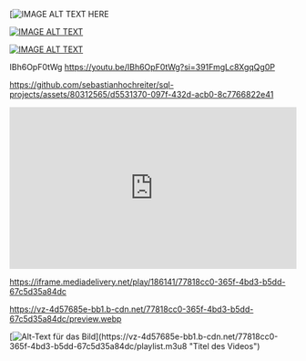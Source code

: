[![IMAGE ALT TEXT HERE](https://img.youtube.com/vi/IBh6OpF0tWg)

[![IMAGE ALT TEXT](http://img.youtube.com/vi/IBh6OpF0tWg/0.jpg)](http://www.youtube.com/watch?v=IBh6OpF0tWg "Video Title")

[![IMAGE ALT TEXT](http://img.youtube.com/vi/IBh6OpF0tWg/maxresdefault.jpg)](http://www.youtube.com/watch?v=IBh6OpF0tWg "Video Title")

IBh6OpF0tWg
https://youtu.be/IBh6OpF0tWg?si=391FmgLc8XgqQg0P


https://github.com/sebastianhochreiter/sql-projects/assets/80312565/d5531370-097f-432d-acb0-8c7766822e41

<div style="position:relative;padding-top:56.25%;"><iframe src="https://iframe.mediadelivery.net/embed/186141/77818cc0-365f-4bd3-b5dd-67c5d35a84dc?autoplay=false&loop=false&muted=false&preload=true&responsive=true" loading="lazy" style="border:0;position:absolute;top:0;height:100%;width:100%;" allow="accelerometer;gyroscope;autoplay;encrypted-media;picture-in-picture;" allowfullscreen="true"></iframe></div>

https://iframe.mediadelivery.net/play/186141/77818cc0-365f-4bd3-b5dd-67c5d35a84dc


https://vz-4d57685e-bb1.b-cdn.net/77818cc0-365f-4bd3-b5dd-67c5d35a84dc/preview.webp

[![Alt-Text für das Bild]([https://vz-4d57685e-bb1.b-cdn.net/77818cc0-365f-4bd3-b5dd-67c5d35a84dc/thumbnail_22ffabdb.jpg](https://vz-4d57685e-bb1.b-cdn.net/77818cc0-365f-4bd3-b5dd-67c5d35a84dc/thumbnail_22ffabdb.jpg))](https://vz-4d57685e-bb1.b-cdn.net/77818cc0-365f-4bd3-b5dd-67c5d35a84dc/playlist.m3u8 "Titel des Videos")
